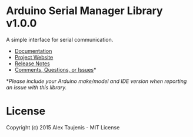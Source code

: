 # Arduino Serial Manager Library v1.0.0
A simple interface for serial communication.

* [Documentation](http://robotsbigdata.com/docs-arduino-serial-manager.html)
* [Project Website](http://robotsbigdata.com)
* [Release Notes](https://github.com/alextaujenis/RBD_SerialManager/releases)
* [Comments, Questions, or Issues](https://github.com/alextaujenis/RBD_SerialManager/issues/new)*

\**Please include your Arduino make/model and IDE version when reporting an issue with this library.*

# License
Copyright (c) 2015 Alex Taujenis - MIT License
